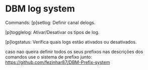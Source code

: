 # DBM log system


Commands:
[p]setlog: Definir canal delogs.

[p]togglelog: Ativar/Desativar os tipos de log.

[p]logstatus: Verifica quais logs estão ativados ou desativados.

caso nao queira definir todos os seus prefixos nas descrições dos comandos use o sistema de  prefixo junto: https://github.com/fezinhar87/DBM-Prefix-system


